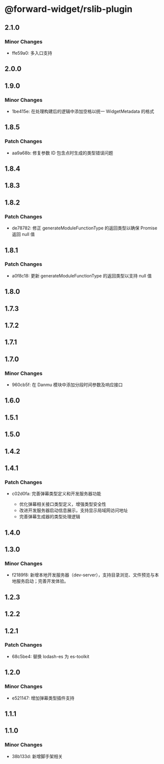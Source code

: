 # @forward-widget/rslib-plugin

## 2.1.0

### Minor Changes

- ffe59a0: 多入口支持

## 2.0.0

## 1.9.0

### Minor Changes

- 1be415e: 在处理构建后的逻辑中添加空格以统一 WidgetMetadata 的格式

## 1.8.5

### Patch Changes

- aa9a68b: 修复参数 ID 包含点时生成的类型错误问题

## 1.8.4

## 1.8.3

## 1.8.2

### Patch Changes

- de78782: 修正 generateModuleFunctionType 的返回类型以确保 Promise 返回 null 值

## 1.8.1

### Patch Changes

- a0f8c18: 更新 generateModuleFunctionType 的返回类型以支持 null 值

## 1.8.0

## 1.7.3

## 1.7.2

## 1.7.1

## 1.7.0

### Minor Changes

- 960cb5f: 在 Danmu 模块中添加分段时间参数及响应接口

## 1.6.0

## 1.5.1

## 1.5.0

## 1.4.2

## 1.4.1

### Patch Changes

- c02d0fa: 完善弹幕类型定义和开发服务器功能

  - 优化弹幕相关接口类型定义，增强类型安全性
  - 改进开发服务器启动信息展示，支持显示局域网访问地址
  - 完善弹幕生成器的类型处理逻辑

## 1.4.0

## 1.3.0

### Minor Changes

- f2189f8: 新增本地开发服务器（dev-server），支持目录浏览、文件预览与本地服务启动；完善开发体验。

## 1.2.3

## 1.2.2

## 1.2.1

### Patch Changes

- 68c5be4: 替换 lodash-es 为 es-toolkit

## 1.2.0

### Minor Changes

- e521147: 增加弹幕类型插件支持

## 1.1.1

## 1.1.0

### Minor Changes

- 38b133d: 新增脚手架相关
